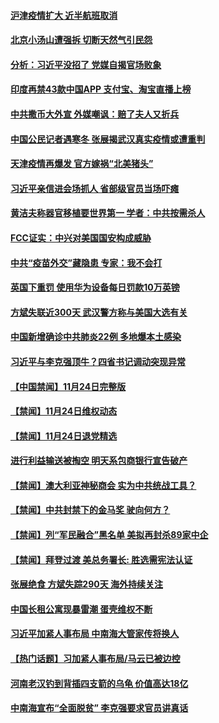 #### [沪津疫情扩大 近半航班取消](../pages/prog204/a102995117.md) 
#### [北京小汤山遭强拆 切断天然气引民怨](../pages/prog204/a102995115.md) 
#### [分析：习近平没招了 党媒自揭官场败象](../pages/prog204/a102995082.md) 
#### [印度再禁43款中国APP 支付宝、淘宝直播上榜](../pages/prog204/a102995075.md) 
#### [中共撒币大外宣 外媒嘲讽：赔了夫人又折兵](../pages/prog204/a102995047.md) 
#### [中国公民记者遇寒冬 张展揭武汉真实疫情或遭重判](../pages/prog204/a102994981.md) 
#### [天津疫情再爆发 官方嫁祸“北美猪头”](../pages/prog204/a102994947.md) 
#### [习近平亲信进会场抓人 省部级官员当场吓瘫](../pages/prog204/a102994897.md) 
#### [黄洁夫称器官移植要世界第一  学者：中共按需杀人](../pages/prog204/a102994899.md) 
#### [FCC证实：中兴对美国国安构成威胁](../pages/prog204/a102994848.md) 
#### [中共“疫苗外交”藏隐患 专家：我不会打](../pages/prog204/a102994829.md) 
#### [英国下重罚 使用华为设备每日罚款10万英镑](../pages/prog204/a102994760.md) 
#### [方斌失联近300天 武汉警方称与美国大选有关](../pages/prog204/a102994788.md) 
#### [中国新增确诊中共肺炎22例 多地爆本土感染](../pages/prog204/a102994685.md) 
#### [习近平与李克强顶牛？四省书记调动突现异常](../pages/prog204/a102994706.md) 
#### [【中国禁闻】11月24日完整版](../pages/prog204/a102994696.md) 
#### [【禁闻】11月24日维权动态](../pages/prog204/a102994671.md) 
#### [【禁闻】11月24日退党精选](../pages/prog204/a102994603.md) 
#### [进行利益输送被掏空 明天系包商银行宣告破产](../pages/prog204/a102994458.md) 
#### [【禁闻】澳大利亚神秘商会 实为中共统战工具？](../pages/prog204/a102994566.md) 
#### [【禁闻】中共封禁下的金马奖 驶向何方？](../pages/prog204/a102994555.md) 
#### [【禁闻】列“军民融合”黑名单 美拟再封杀89家中企](../pages/prog204/a102994553.md) 
#### [【禁闻】拜登过渡 美总务署长: 胜选需宪法认证](../pages/prog204/a102994551.md) 
#### [张展绝食 方斌失踪290天 海外持续关注](../pages/prog204/a102994465.md) 
#### [中国长租公寓现暴雷潮 蛋壳维权不断](../pages/prog204/a102994296.md) 
#### [习近平加紧人事布局 中南海大管家传将换人](../pages/prog204/a102994261.md) 
#### [【热门话题】习加紧人事布局/马云已被边控](../pages/prog204/a102994220.md) 
#### [河南老汉钓到背插四支箭的乌龟 价值高达18亿](../pages/prog204/a102994204.md) 
#### [中南海宣布“全面脱贫” 李克强要求官员讲真话](../pages/prog204/a102994224.md) 
